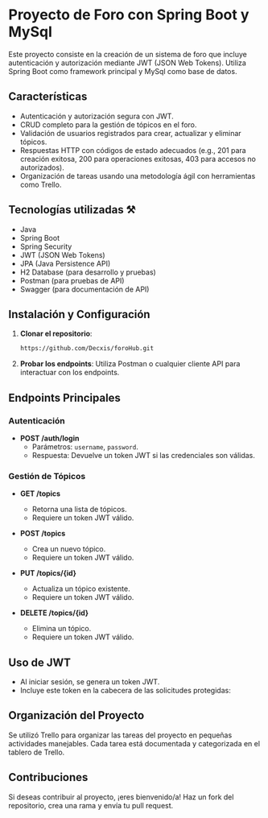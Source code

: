 # Proyecto de Foro con Spring Boot y MySql

Este proyecto consiste en la creación de un sistema de foro que incluye autenticación y autorización mediante JWT (JSON Web Tokens). Utiliza Spring Boot como framework principal y MySql como base de datos.

## Características

- Autenticación y autorización segura con JWT.
- CRUD completo para la gestión de tópicos en el foro.
- Validación de usuarios registrados para crear, actualizar y eliminar tópicos.
- Respuestas HTTP con códigos de estado adecuados (e.g., 201 para creación exitosa, 200 para operaciones exitosas, 403 para accesos no autorizados).
- Organización de tareas usando una metodología ágil con herramientas como Trello.

## Tecnologías utilizadas ⚒️

- Java
- Spring Boot
- Spring Security
- JWT (JSON Web Tokens)
- JPA (Java Persistence API)
- H2 Database (para desarrollo y pruebas)
- Postman (para pruebas de API)
- Swagger (para documentación de API)

## Instalación y Configuración

1. **Clonar el repositorio**:
   ```bash
   https://github.com/Decxis/foroHub.git
   ```

3. **Probar los endpoints**:
   Utiliza Postman o cualquier cliente API para interactuar con los endpoints.

## Endpoints Principales

### Autenticación
- **POST /auth/login**
  - Parámetros: `username`, `password`.
  - Respuesta: Devuelve un token JWT si las credenciales son válidas.

### Gestión de Tópicos
- **GET /topics**
  - Retorna una lista de tópicos.
  - Requiere un token JWT válido.

- **POST /topics**
  - Crea un nuevo tópico.
  - Requiere un token JWT válido.

- **PUT /topics/{id}**
  - Actualiza un tópico existente.
  - Requiere un token JWT válido.

- **DELETE /topics/{id}**
  - Elimina un tópico.
  - Requiere un token JWT válido.

## Uso de JWT

- Al iniciar sesión, se genera un token JWT.
- Incluye este token en la cabecera de las solicitudes protegidas:


## Organización del Proyecto

Se utilizó Trello para organizar las tareas del proyecto en pequeñas actividades manejables. Cada tarea está documentada y categorizada en el tablero de Trello.


## Contribuciones

Si deseas contribuir al proyecto, ¡eres bienvenido/a! Haz un fork del repositorio, crea una rama y envía tu pull request.

